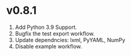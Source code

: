 # v0.8.1

1. Add Python 3.9 Support.
1. Bugfix the test export workflow.
1. Update dependncies: lxml, PyYAML, NumPy
1. Disable example workflow.
